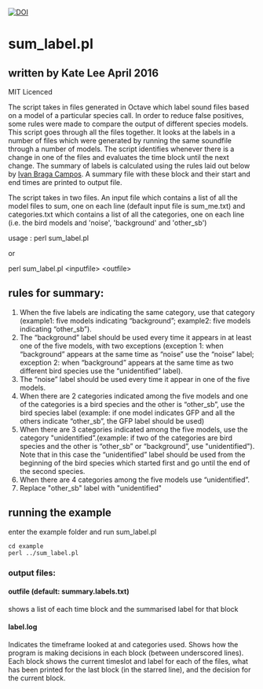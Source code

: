 [![DOI](https://zenodo.org/badge/75901343.svg)](https://zenodo.org/badge/latestdoi/75901343)

# sum_label.pl
##  written by Kate Lee April 2016

MIT Licenced

The script takes in files generated in Octave which label sound files based on a model of a particular species call. In order to reduce false positives, some rules were made to compare the output of different species models. This script goes through all the files together. It looks at the labels in a number of files which were generated by running the same soundfile through a number of models. The script identifies whenever there is a change in one of the files and evaluates the time block until the next change. The summary of labels is calculated using the rules laid out below by [Ivan Braga Campos](https://unidirectory.auckland.ac.nz/people/profile/icam765). A summary file with these block and their start and end times are printed to output file.

The script takes in two files. An input file which contains a list of all the model files to sum, one on each line (default input file is sum_me.txt) and categories.txt which contains a list of all the categories, one on each line (i.e. the bird models and 'noise', 'background' and 'other_sb')


usage :
perl sum_label.pl

or

perl sum_label.pl \<inputfile\> \<outfile\>


## rules for summary:

 1. When the five labels are indicating the same category, use that category (example1: five models indicating “background”; example2: five models indicating “other_sb”).
 2. The  “background” label should be used every time it appears in at least one of the five models, with two exceptions 
         (exception 1:  when “background” appears at the same time as “noise” use the “noise” label;
         exception 2:  when “background” appears at the same time as two different bird species use the “unidentified” label).
 3. The “noise” label should be used every time it appear in one of the five models.
 4. When there are 2 categories indicated among the five models and one of the categories is a bird species and the other is “other_sb”, 
    use the bird species label (example: if one model indicates GFP and all the others indicate “other_sb”, the GFP label should be used)
 5. When there are 3 categories indicated among the five models, use the category "unidentified”.(example: if two of the categories are bird
    	 species and the other is “other_sb” or “background”, use "unidentified").
         Note that in this case the “unidentified” label should be used from the beginning of the bird species which started first and go 
     	 until the end of the second species.
 6. When there are 4 categories among the five models use “unidentified”.
 7. Replace "other_sb" label with "unidentified"


## running the example

enter the example folder and run sum_label.pl
<pre><code>cd example
perl ../sum_label.pl
</code></pre>

### output files:

#### outfile (default: summary.labels.txt)
shows a list of each time block and the summarised label for that block

#### label.log
Indicates the timeframe looked at and categories used.
Shows how the program is making decisions in each block (between underscored lines).
Each block shows the current timeslot and label for each of the files, what has been printed for the last block (in the starred line), and the decision for the current block.

